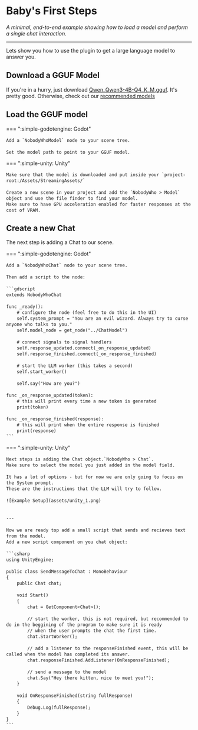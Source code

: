 # Baby's First Steps
_A minimal, end-to-end example showing how to load a model and perform a single chat interaction._ 

---

Lets show you how to use the plugin to get a large language model to answer you.

## Download a GGUF Model

If you're in a hurry, just download [Qwen_Qwen3-4B-Q4_K_M.gguf](https://huggingface.co/bartowski/Qwen_Qwen3-4B-GGUF/resolve/main/Qwen_Qwen3-4B-Q4_K_M.gguf). It's pretty good.
Otherwise, check out our [recommended models](model-selection.md)


## Load the GGUF model

=== ":simple-godotengine: Godot"

    Add a `NobodyWhoModel` node to your scene tree.

    Set the model path to point to your GGUF model.

=== ":simple-unity: Unity"

    Make sure that the model is downloaded and put inside your `project-root:/Assets/StreamingAssets/`

    Create a new scene in your project and add the `NobodyWho > Model` object and use the file finder to find your model.
    Make sure to have GPU acceleration enabled for faster responses at the cost of VRAM.


## Create a new Chat

The next step is adding a Chat to our scene. 

=== ":simple-godotengine: Godot"

    Add a `NobodyWhoChat` node to your scene tree.

    Then add a script to the node:

    ```gdscript
    extends NobodyWhoChat

    func _ready():
        # configure the node (feel free to do this in the UI)
        self.system_prompt = "You are an evil wizard. Always try to curse anyone who talks to you."
        self.model_node = get_node("../ChatModel")

        # connect signals to signal handlers
        self.response_updated.connect(_on_response_updated)
        self.response_finished.connect(_on_response_finished)

        # start the LLM worker (this takes a second)
        self.start_worker()

        self.say("How are you?")

    func _on_response_updated(token):
        # this will print every time a new token is generated
        print(token)

    func _on_response_finished(response):
        # this will print when the entire response is finished
        print(response)
    ```

=== ":simple-unity: Unity"

    Next steps is adding the Chat object.`NobodyWho > Chat`.
    Make sure to select the model you just added in the model field.

    It has a lot of options - but for now we are only going to focus on the System prompt.
    These are the instructions that the LLM will try to follow. 

    ![Example Setup](assets/unity_1.png)


    ---

    Now we are ready top add a small script that sends and recieves text from the model.
    Add a new script component on you chat object:

    ```csharp
    using UnityEngine;

    public class SendMessageToChat : MonoBehaviour
    {
        public Chat chat;

        void Start()
        {
            chat = GetComponent<Chat>();

            // start the worker, this is not required, but recommended to do in the beggining of the program to make sure it is ready
            // when the user prompts the chat the first time.
            chat.StartWorker();

            // add a listener to the responseFinished event, this will be called when the model has completed its answer.
            chat.responseFinished.AddListener(OnResponseFinished);

            // send a message to the model
            chat.Say("Hey there kitten, nice to meet you!");
        }

        void OnResponseFinished(string fullResponse)
        {
            Debug.Log(fullResponse);
        }
    }
    ```



    


    

